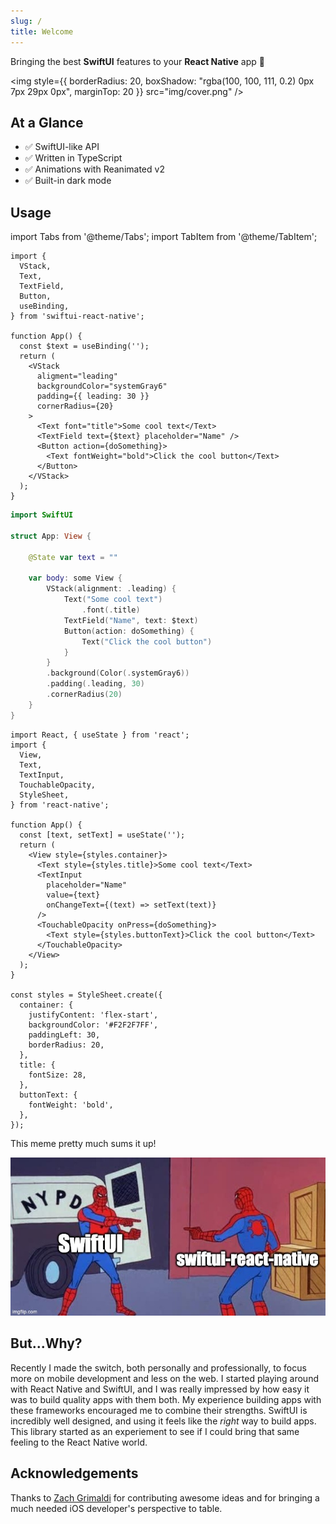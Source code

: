 ```yaml
---
slug: /
title: Welcome
---
```


Bringing the best **SwiftUI** features to your **React Native** app :rocket:

<img style={{ borderRadius: 20, boxShadow: "rgba(100, 100, 111, 0.2) 0px 7px 29px 0px", marginTop: 20 }} src="img/cover.png" />

## At a Glance

- :white_check_mark: SwiftUI-like API
- :white_check_mark: Written in TypeScript
- :white_check_mark: Animations with Reanimated v2
- :white_check_mark: Built-in dark mode

## Usage

import Tabs from '@theme/Tabs';
import TabItem from '@theme/TabItem';

<Tabs>
<TabItem value="srn" label="swiftui-react-native">

```tsx
import {
  VStack,
  Text,
  TextField,
  Button,
  useBinding,
} from 'swiftui-react-native';

function App() {
  const $text = useBinding('');
  return (
    <VStack
      aligment="leading"
      backgroundColor="systemGray6"
      padding={{ leading: 30 }}
      cornerRadius={20}
    >
      <Text font="title">Some cool text</Text>
      <TextField text={$text} placeholder="Name" />
      <Button action={doSomething}>
        <Text fontWeight="bold">Click the cool button</Text>
      </Button>
    </VStack>
  );
}
```

</TabItem>
<TabItem value="swiftui" label="SwiftUI">

```swift
import SwiftUI

struct App: View {

    @State var text = ""

    var body: some View {
        VStack(alignment: .leading) {
            Text("Some cool text")
                .font(.title)
            TextField("Name", text: $text)
            Button(action: doSomething) {
                Text("Click the cool button")
            }
        }
        .background(Color(.systemGray6))
        .padding(.leading, 30)
        .cornerRadius(20)
    }
}
```

</TabItem>
<TabItem value="react-native" label="React Native">

```tsx
import React, { useState } from 'react';
import {
  View,
  Text,
  TextInput,
  TouchableOpacity,
  StyleSheet,
} from 'react-native';

function App() {
  const [text, setText] = useState('');
  return (
    <View style={styles.container}>
      <Text style={styles.title}>Some cool text</Text>
      <TextInput
        placeholder="Name"
        value={text}
        onChangeText={(text) => setText(text)}
      />
      <TouchableOpacity onPress={doSomething}>
        <Text style={styles.buttonText}>Click the cool button</Text>
      </TouchableOpacity>
    </View>
  );
}

const styles = StyleSheet.create({
  container: {
    justifyContent: 'flex-start',
    backgroundColor: '#F2F2F7FF',
    paddingLeft: 30,
    borderRadius: 20,
  },
  title: {
    fontSize: 28,
  },
  buttonText: {
    fontWeight: 'bold',
  },
});
```

</TabItem>
</Tabs>

This meme pretty much sums it up!

![Meme](../static/img/spiderman-meme.jpeg)

## But...Why?

Recently I made the switch, both personally and professionally, to focus more on mobile development and less on the web. I started playing around with React Native and SwiftUI, and I was really impressed by how easy it was to build quality apps with them both. My experience building apps with these frameworks encouraged me to combine their strengths. SwiftUI is incredibly well designed, and using it feels like the _right_ way to build apps. This library started as an experiement to see if I could bring that same feeling to the React Native world.

## Acknowledgements

Thanks to [Zach Grimaldi](https://github.com/zpg6) for contributing awesome ideas and for bringing a much needed iOS developer's perspective to table.
